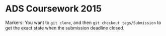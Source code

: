 ADS Coursework 2015
===================

Markers: You want to `git clone`, and then `git checkout tags/Submission` to get the exact state when the submission deadline closed.
